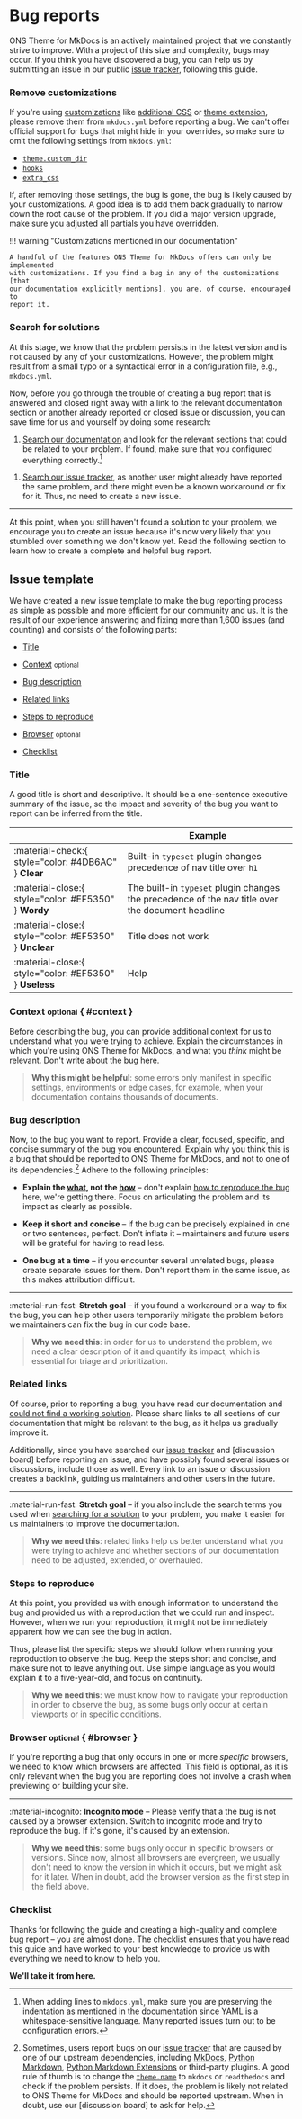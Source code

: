 # Bug reports

ONS Theme for MkDocs is an actively maintained project that we constantly strive
to improve. With a project of this size and complexity, bugs may occur. If you
think you have discovered a bug, you can help us by submitting an issue in our
public [issue tracker], following this guide.

[issue tracker]: https://github.com/ONSdigital/ons_mkdocs_theme/issues

### Remove customizations

If you're using [customizations] like [additional CSS][additional CSS] or
[theme extension][theme extension], please remove them from `mkdocs.yml` before reporting a bug.
We can't offer official support for bugs that might hide in your overrides, so
make sure to omit the following settings from `mkdocs.yml`:

- [`theme.custom_dir`][theme.custom_dir]
- [`hooks`][hooks]
- [`extra_css`][extra_css]

If, after removing those settings, the bug is gone, the bug is likely caused by
your customizations. A good idea is to add them back gradually to narrow down
the root cause of the problem. If you did a major version upgrade, make sure you
adjusted all partials you have overridden.

!!! warning "Customizations mentioned in our documentation"

    A handful of the features ONS Theme for MkDocs offers can only be implemented
    with customizations. If you find a bug in any of the customizations [that
    our documentation explicitly mentions], you are, of course, encouraged to
    report it.

[Customizations]: ../customization.md
[additional CSS]: ../customization.md#additional-css
[theme extension]: ../customization.md#extending-the-theme
[theme.custom_dir]: https://www.mkdocs.org/user-guide/configuration/#custom_dir
[hooks]: https://www.mkdocs.org/user-guide/configuration/#hooks
[extra_css]: https://www.mkdocs.org/user-guide/configuration/#extra_css
[StackOverflow]: https://stackoverflow.com

### Search for solutions

At this stage, we know that the problem persists in the latest version and is
not caused by any of your customizations. However, the problem might result from
a small typo or a syntactical error in a configuration file, e.g., `mkdocs.yml`.

Now, before you go through the trouble of creating a bug report that is answered
and closed right away with a link to the relevant documentation section or
another already reported or closed issue or discussion, you can save time for
us and yourself by doing some research:

1.  [Search our documentation][Search our documentation] and look for the relevant sections that could
    be related to your problem. If found, make sure that you configured
    everything correctly.[^1]

[^1]:
    When adding lines to `mkdocs.yml`, make sure you are preserving the
    indentation as mentioned in the documentation since YAML is a
    whitespace-sensitive language. Many reported issues turn out to be
    configuration errors.

1.  [Search our issue tracker][issue tracker], as another user might already
    have reported the same problem, and there might even be a known workaround
    or fix for it. Thus, no need to create a new issue.

---

At this point, when you still haven't found a solution to your problem, we
encourage you to create an issue because it's now very likely that you
stumbled over something we don't know yet. Read the following section to learn
how to create a complete and helpful bug report.

[Search our documentation]: ?q=

## Issue template

We have created a new issue template to make the bug reporting process as simple
as possible and more efficient for our community and us. It is the result of
our experience answering and fixing more than 1,600 issues (and counting) and
consists of the following parts:

- [Title]
- [Context] <small>optional</small>
- [Bug description]
- [Related links]
- [Steps to reproduce]
- [Browser] <small>optional</small>
- [Checklist]

  [Title]: #title
  [Context]: #context
  [Bug description]: #bug-description
  [Related links]: #related-links
  [Steps to reproduce]: #steps-to-reproduce
  [Browser]: #browser
  [Checklist]: #checklist

### Title

A good title is short and descriptive. It should be a one-sentence executive
summary of the issue, so the impact and severity of the bug you want to report
can be inferred from the title.

| <!-- -->                                               | Example                                                                                          |
| ------------------------------------------------------ | ------------------------------------------------------------------------------------------------ |
| :material-check:{ style="color: #4DB6AC" } **Clear**   | Built-in `typeset` plugin changes precedence of nav title over `h1`                              |
| :material-close:{ style="color: #EF5350" } **Wordy**   | The built-in `typeset` plugin changes the precedence of the nav title over the document headline |
| :material-close:{ style="color: #EF5350" } **Unclear** | Title does not work                                                                              |
| :material-close:{ style="color: #EF5350" } **Useless** | Help                                                                                             |

### Context <small>optional</small> { #context }

Before describing the bug, you can provide additional context for us to
understand what you were trying to achieve. Explain the circumstances
in which you're using ONS Theme for MkDocs, and what you _think_ might be
relevant. Don't write about the bug here.

> **Why this might be helpful**: some errors only manifest in specific settings,
> environments or edge cases, for example, when your documentation contains
> thousands of documents.

### Bug description

Now, to the bug you want to report. Provide a clear, focused, specific, and
concise summary of the bug you encountered. Explain why you think this is a bug
that should be reported to ONS Theme for MkDocs, and not to one of its
dependencies.[^3] Adhere to the following principles:

[^3]:
    Sometimes, users report bugs on our [issue tracker] that are caused by one
    of our upstream dependencies, including [MkDocs], [Python Markdown],
    [Python Markdown Extensions] or third-party plugins. A good rule of thumb is
    to change the [`theme.name`][theme.name] to `mkdocs` or `readthedocs` and
    check if the problem persists. If it does, the problem is likely not
    related to ONS Theme for MkDocs and should be reported upstream. When in
    doubt, use our [discussion board] to ask for help.

- **Explain the <u>what</u>, not the <u>how</u>** – don't explain
  [how to reproduce the bug][Steps to reproduce] here, we're getting there.
  Focus on articulating the problem and its impact as clearly as possible.

- **Keep it short and concise** – if the bug can be precisely explained in one
  or two sentences, perfect. Don't inflate it – maintainers and future users
  will be grateful for having to read less.

- **One bug at a time** – if you encounter several unrelated bugs, please
  create separate issues for them. Don't report them in the same issue, as
  this makes attribution difficult.

---

:material-run-fast: **Stretch goal** – if you found a workaround or a way to fix
the bug, you can help other users temporarily mitigate the problem before
we maintainers can fix the bug in our code base.

> **Why we need this**: in order for us to understand the problem, we
> need a clear description of it and quantify its impact, which is essential
> for triage and prioritization.

[MkDocs]: https://www.mkdocs.org
[Python Markdown]: https://python-markdown.github.io/extensions/
[Python Markdown Extensions]: https://facelessuser.github.io/pymdown-extensions/
[theme.name]: https://www.mkdocs.org/user-guide/configuration/#theme

### Related links

Of course, prior to reporting a bug, you have read our documentation and
[could not find a working solution][search for solutions]. Please share links
to all sections of our documentation that might be relevant to the bug, as it
helps us gradually improve it.

Additionally, since you have searched our [issue tracker] and [discussion board]
before reporting an issue, and have possibly found several issues or
discussions, include those as well. Every link to an issue or discussion creates
a backlink, guiding us maintainers and other users in the future.

---

:material-run-fast: **Stretch goal** – if you also include the search terms you
used when [searching for a solution][search for solutions] to your problem, you
make it easier for us maintainers to improve the documentation.

> **Why we need this**: related links help us better understand what you were
> trying to achieve and whether sections of our documentation need to be
> adjusted, extended, or overhauled.

[search for solutions]: #search-for-solutions

### Steps to reproduce

At this point, you provided us with enough information to understand the bug
and provided us with a reproduction that we could run and inspect. However, when
we run your reproduction, it might not be immediately apparent how we can see
the bug in action.

Thus, please list the specific steps we should follow when running your
reproduction to observe the bug. Keep the steps short and concise, and make sure
not to leave anything out. Use simple language as you would explain it to a
five-year-old, and focus on continuity.

> **Why we need this**: we must know how to navigate your reproduction in order
> to observe the bug, as some bugs only occur at certain viewports or in
> specific conditions.

### Browser <small>optional</small> { #browser }

If you're reporting a bug that only occurs in one or more _specific_ browsers,
we need to know which browsers are affected. This field is optional, as it is
only relevant when the bug you are reporting does not involve a crash when
previewing or building your site.

---

:material-incognito: **Incognito mode** – Please verify that a the bug is
not caused by a browser extension. Switch to incognito mode and try to reproduce
the bug. If it's gone, it's caused by an extension.

> **Why we need this**: some bugs only occur in specific browsers or versions.
> Since now, almost all browsers are evergreen, we usually don't need to know the
> version in which it occurs, but we might ask for it later. When in doubt, add
> the browser version as the first step in the field above.

### Checklist

Thanks for following the guide and creating a high-quality and complete bug
report – you are almost done. The checklist ensures that you have read this guide
and have worked to your best knowledge to provide us with everything we need to
know to help you.

**We'll take it from here.**

